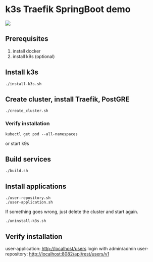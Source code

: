 # k3s Traefik SpringBoot demo

<a href="https://dev.azure.com/markoniemi/markoniemi/_build?definitionId=17">
<image src="https://dev.azure.com/markoniemi/markoniemi/_apis/build/status/markoniemi.k3s-demo?branchName=master"/>
</a>


## Prerequisites

1. install docker
2. install k9s (optional)

## Install k3s

    ./install-k3s.sh
  
## Create cluster, install Traefik, PostGRE

    ./create_cluster.sh

### Verify installation

    kubectl get pod --all-namespaces

or start k9s

## Build services

    ./build.sh
    
## Install applications

    ./user-repository.sh
    ./user-application.sh
    
If something goes wrong, just delete the cluster and start again.

    ./uninstall-k3s.sh
    
## Verify installation

user-application: [http://localhost/users](http://localhost/users) login with admin/admin
user-repository: [http://localhost:8082/api/rest/users/v1]([http://localhost:8082/api/rest/users/v1])
